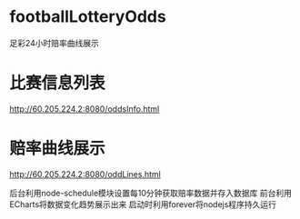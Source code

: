 # footballLotteryOdds
足彩24小时赔率曲线展示

# 比赛信息列表
http://60.205.224.2:8080/oddsInfo.html

# 赔率曲线展示
http://60.205.224.2:8080/oddLines.html

后台利用node-schedule模块设置每10分钟获取赔率数据并存入数据库
前台利用ECharts将数据变化趋势展示出来
启动时利用forever将nodejs程序持久运行
